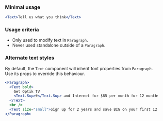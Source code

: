 ### Minimal usage

```jsx
<Text>Tell us what you think</Text>
```

### Usage criteria

- Only used to modify text in `Paragraph`.
- Never used standalone outside of a `Paragraph`.

### Alternate text styles

By default, the `Text` component will inherit font properties from `Paragraph`. Use its props to override this behaviour.

```jsx
<Paragraph>
  <Text bold>
    Get Optik TV
    <Text.Sup>®</Text.Sup> and Internet for $85 per month for 12 months.
  </Text>
  <br />
  <Text size="small">Sign up for 2 years and save BIG on your first 12 months.</Text>
</Paragraph>
```

